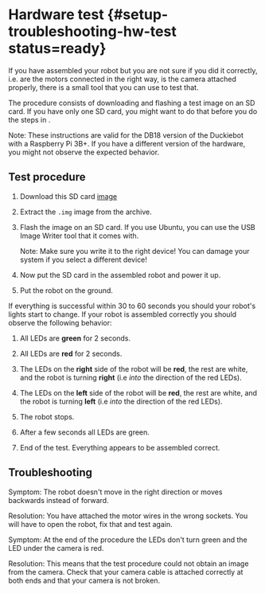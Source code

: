# Hardware test {#setup-troubleshooting-hw-test status=ready}

If you have assembled your robot but you are not sure if you did it correctly, i.e. are the motors connected in the right way, is the camera attached properly, there is a small tool that you can use to test that.

The procedure consists of downloading and flashing a test image on an SD card. If you have only one SD card, you might want to do that before you do the steps in [](#setup-duckiebot).

Note: These instructions are valid for the DB18 version of the Duckiebot with a Raspberry Pi 3B+. If you have a different version of the hardware, you might not observe the expected behavior.

## Test procedure

1. Download this SD card [image](https://duckietown-public-storage.s3.amazonaws.com/disk_image/DB18_hw_test_image_13_07_2020_shrunk.img.gz)

2. Extract the `.img` image from the archive.

3. Flash the image on an SD card. If you use Ubuntu, you can use the USB Image Writer tool that it comes with.

    Note: Make sure you write it to the right device! You can damage your system if you select a different device!
    
4. Now put the SD card in the assembled robot and power it up. 

5. Put the robot on the ground. 

If everything is successful within 30 to 60 seconds you should your robot's lights start to change. If your robot is assembled correctly you should observe the following behavior:

1. All LEDs are __green__ for 2 seconds.

2. All LEDs are __red__ for 2 seconds.

3. The LEDs on the __right__ side of the robot will be __red__, the rest are white, and the robot is turning __right__ (i.e _into_ the direction of the red LEDs).

4. The LEDs on the __left__ side of the robot will be __red__, the rest are white, and the robot is turning __left__ (i.e _into_ the direction of the red LEDs).

5. The robot stops.

6. After a few seconds all LEDs are green.

7. End of the test. Everything appears to be assembled correct.


## Troubleshooting

Symptom: The robot doesn't move in the right direction or moves backwards instead of forward.

Resolution: You have attached the motor wires in the wrong sockets. You will have to open the robot, fix that and test again.

Symptom: At the end of the procedure the LEDs don't turn green and the LED under the camera is red.

Resolution: This means that the test procedure could not obtain an image from the camera. Check that your camera cable is attached correctly at both ends and that your camera is not broken.

